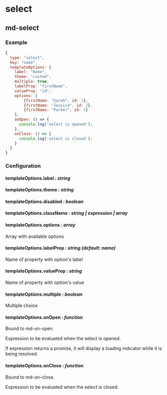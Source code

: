 select
======

md-select
---------

### Example

```javascript
{
  type: "select",
  key: "name",
  templateOptions: {
    label: "Name",
    theme: "custom",
    multiple: true,
    labelProp: "firstName",
    valueProp: "id",
    options: [
        {firstName: "Sarah", id: 1},
        {firstName: "Jessica", id: 2},
        {firstName: "Parker", id: 3}
    ],
    onOpen: () => {
      console.log('select is opened');
    },
    onClose: () => {
      console.log('select is closed');
    }
  }
}
```

### Configuration

#### templateOptions.label *: string*

#### templateOptions.theme *: string*

#### templateOptions.disabled _: boolean_

#### templateOptions.className _: string | expression | array_

#### templateOptions.options *: array*

Array with available options

#### templateOptions.labelProp *: string (default: name)*

Name of property with option's label

#### templateOptions.valueProp *: string*

Name of property with option's value

#### templateOptions.multiple *: boolean*

Multiple choice

#### templateOptions.onOpen *: function*

Bound to md-on-open.

Expression to be evaluated when the select is opened.

If expression returns a promise, it will display a loading indicator while it is being resolved.

#### templateOptions.onClose *: function*

Bound to md-on-close.

Expression to be evaluated when the select is closed.
